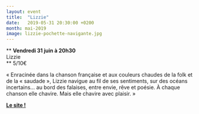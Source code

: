 ```yaml
---
layout: event
title:  "Lizzie"
date:   2019-05-31 20:30:00 +0200
month: mai-2019
image: lizzie-pochette-navigante.jpg
---
```


**
**<b style="color:var(--color-neutral-600);"></b>
<b style="color:var(--color-neutral-600);">Vendredi 31 juin à 20h30</b>**  
Lizzie  
** 5/10€

« Enracinée dans la chanson française et aux couleurs chaudes de la folk et de la « saudade », Lizzie navigue au fil de ses sentiments, sur des océans incertains... au bord des falaises, entre envie, rêve et poésie. À chaque chanson elle chavire. Mais elle chavire avec plaisir. »

**[Le site !](http://www.folk-lizzie.com)**